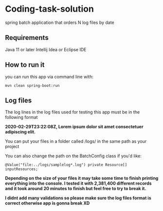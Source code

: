 # Coding-task-solution
spring batch application that orders N log files by date

## Requirements
Java 11 or later
Intellij Idea or Eclipse IDE


## How to run it
you can run this app via command line with: 

`mvn clean spring-boot:run`

## Log files
The log lines in the log files used for testing this app must be in the following format

**2020-02-29T23:22:08Z, Lorem ipsum dolor sit amet consectetuer adipiscing elit.**

You can put your files in a folder called /logs/ in the same path as your project

You can also change the path on the BatchConfig class if you'd like:

`@Value("file:../logs/samplelog*.log")
    private Resource[] inputResources;`
    
**Depending on the size of your files it may take some time to finish printing everything into the console.
I tested it with 2,381,400 different records and it took around 20 minutes to finish but feel free to try to break it.**

**I didnt add many validations so please make sure the log files format is correct otherwise app is gonna break XD**

